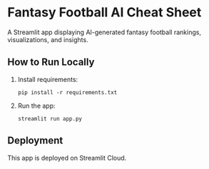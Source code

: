 
# Fantasy Football AI Cheat Sheet

A Streamlit app displaying AI-generated fantasy football rankings, visualizations, and insights.

## How to Run Locally

1. Install requirements:
   ```
   pip install -r requirements.txt
   ```

2. Run the app:
   ```
   streamlit run app.py
   ```

## Deployment

This app is deployed on Streamlit Cloud.
